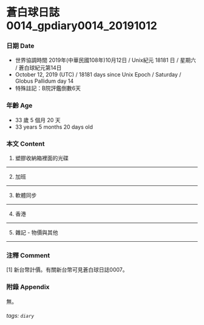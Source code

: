 蒼白球日誌0014_gpdiary0014_20191012
===

### 日期 Date 
* 世界協調時間 2019年(中華民國108年)10月12日 / Unix紀元 18181 日 / 星期六 / 蒼白球紀元第14日
* October 12, 2019 (UTC) / 18181 days since Unix Epoch / Saturday / Globus Pallidum day 14
* 特殊註記：B院評鑑倒數6天

### 年齡 Age 
* 33 歲 5 個月 20 天
* 33 years 5 months 20 days old 

### 本文 Content 
1. 塑膠收納箱裡面的光碟

---

2. 加班

---

3. 軟體同步

---

4. 香港
   
---

5. 雜記 - 物價與其他


---


### 注釋 Comment

[1] 新台幣計價。有關新台幣可見蒼白球日誌0007。

### 附錄 Appendix
無。

###### tags: `diary`